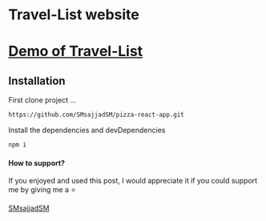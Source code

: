 
# Travel-List website

[Demo of Travel-List](https://smsajjadsm.github.io/Travel-List/)
===



## Installation


First clone project ...

```sh
https://github.com/SMsajjadSM/pizza-react-app.git
```

Install the dependencies and devDependencies

```sh
npm i
```


#### How to support?
 If you enjoyed and used this post,
I would appreciate it if you could
support me by giving me a ⭐

[SMsajjadSM](https://github.com/SMsajjadSM/pizza-react-app)
